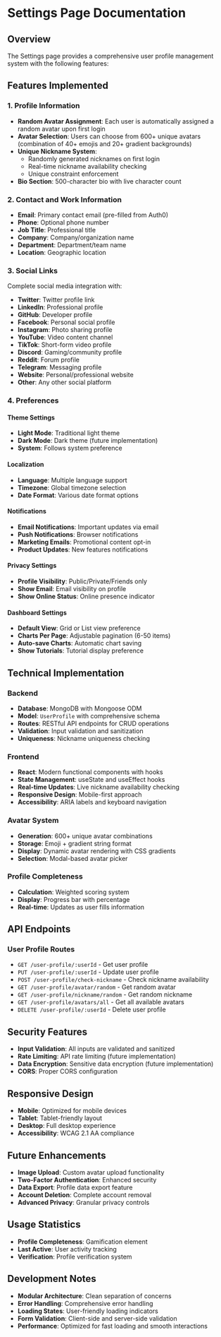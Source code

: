 # Settings Page Documentation

## Overview
The Settings page provides a comprehensive user profile management system with the following features:

## Features Implemented

### 1. Profile Information
- **Random Avatar Assignment**: Each user is automatically assigned a random avatar upon first login
- **Avatar Selection**: Users can choose from 600+ unique avatars (combination of 40+ emojis and 20+ gradient backgrounds)
- **Unique Nickname System**: 
  - Randomly generated nicknames on first login
  - Real-time nickname availability checking
  - Unique constraint enforcement
- **Bio Section**: 500-character bio with live character count

### 2. Contact and Work Information
- **Email**: Primary contact email (pre-filled from Auth0)
- **Phone**: Optional phone number
- **Job Title**: Professional title
- **Company**: Company/organization name
- **Department**: Department/team name
- **Location**: Geographic location

### 3. Social Links
Complete social media integration with:
- **Twitter**: Twitter profile link
- **LinkedIn**: Professional profile
- **GitHub**: Developer profile
- **Facebook**: Personal social profile
- **Instagram**: Photo sharing profile
- **YouTube**: Video content channel
- **TikTok**: Short-form video profile
- **Discord**: Gaming/community profile
- **Reddit**: Forum profile
- **Telegram**: Messaging profile
- **Website**: Personal/professional website
- **Other**: Any other social platform

### 4. Preferences
#### Theme Settings
- **Light Mode**: Traditional light theme
- **Dark Mode**: Dark theme (future implementation)
- **System**: Follows system preference

#### Localization
- **Language**: Multiple language support
- **Timezone**: Global timezone selection
- **Date Format**: Various date format options

#### Notifications
- **Email Notifications**: Important updates via email
- **Push Notifications**: Browser notifications
- **Marketing Emails**: Promotional content opt-in
- **Product Updates**: New features notifications

#### Privacy Settings
- **Profile Visibility**: Public/Private/Friends only
- **Show Email**: Email visibility on profile
- **Show Online Status**: Online presence indicator

#### Dashboard Settings
- **Default View**: Grid or List view preference
- **Charts Per Page**: Adjustable pagination (6-50 items)
- **Auto-save Charts**: Automatic chart saving
- **Show Tutorials**: Tutorial display preference

## Technical Implementation

### Backend
- **Database**: MongoDB with Mongoose ODM
- **Model**: `UserProfile` with comprehensive schema
- **Routes**: RESTful API endpoints for CRUD operations
- **Validation**: Input validation and sanitization
- **Uniqueness**: Nickname uniqueness checking

### Frontend
- **React**: Modern functional components with hooks
- **State Management**: useState and useEffect hooks
- **Real-time Updates**: Live nickname availability checking
- **Responsive Design**: Mobile-first approach
- **Accessibility**: ARIA labels and keyboard navigation

### Avatar System
- **Generation**: 600+ unique avatar combinations
- **Storage**: Emoji + gradient string format
- **Display**: Dynamic avatar rendering with CSS gradients
- **Selection**: Modal-based avatar picker

### Profile Completeness
- **Calculation**: Weighted scoring system
- **Display**: Progress bar with percentage
- **Real-time**: Updates as user fills information

## API Endpoints

### User Profile Routes
- `GET /user-profile/:userId` - Get user profile
- `PUT /user-profile/:userId` - Update user profile
- `POST /user-profile/check-nickname` - Check nickname availability
- `GET /user-profile/avatar/random` - Get random avatar
- `GET /user-profile/nickname/random` - Get random nickname
- `GET /user-profile/avatars/all` - Get all available avatars
- `DELETE /user-profile/:userId` - Delete user profile

## Security Features
- **Input Validation**: All inputs are validated and sanitized
- **Rate Limiting**: API rate limiting (future implementation)
- **Data Encryption**: Sensitive data encryption (future implementation)
- **CORS**: Proper CORS configuration

## Responsive Design
- **Mobile**: Optimized for mobile devices
- **Tablet**: Tablet-friendly layout
- **Desktop**: Full desktop experience
- **Accessibility**: WCAG 2.1 AA compliance

## Future Enhancements
- **Image Upload**: Custom avatar upload functionality
- **Two-Factor Authentication**: Enhanced security
- **Data Export**: Profile data export feature
- **Account Deletion**: Complete account removal
- **Advanced Privacy**: Granular privacy controls

## Usage Statistics
- **Profile Completeness**: Gamification element
- **Last Active**: User activity tracking
- **Verification**: Profile verification system

## Development Notes
- **Modular Architecture**: Clean separation of concerns
- **Error Handling**: Comprehensive error handling
- **Loading States**: User-friendly loading indicators
- **Form Validation**: Client-side and server-side validation
- **Performance**: Optimized for fast loading and smooth interactions
